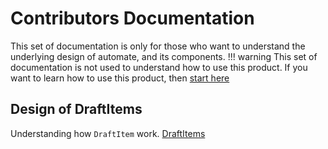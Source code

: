 # Contributors Documentation

This set of documentation is only for those who want to understand the underlying design of automate, and its components.
!!! warning
    This set of documentation is not used to understand how to use this product.
    If you want to learn how to use this product, then [start here](../started.md)

## Design of DraftItems

Understanding how `DraftItem` work. [DraftItems](draftitems.md)